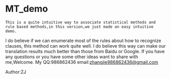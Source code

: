 # MT_demo
    This is a quite intuitive way to associate statistical methods and rule based methods,in this version,we just made an easy intuitive demo.
I do believe if we can enumerate most of the rules about how to recognize clauses, this method can work quite well.
    I do believe this way can make our translation results much better than those from Baidu or Google.
    If you have any questions or you have some other ideas want to share with me,Welcome.
    My QQ:986862436
       email:zhangjie986862436@gmail.com

Author:ZJ
